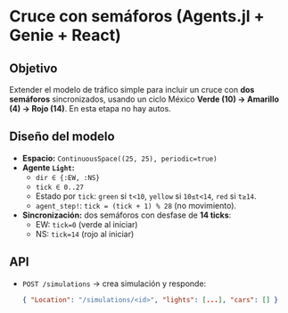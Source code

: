 # Cruce con semáforos (Agents.jl + Genie + React)

## Objetivo
Extender el modelo de tráfico simple para incluir un cruce con **dos semáforos** sincronizados, usando un ciclo México **Verde (10) → Amarillo (4) → Rojo (14)**. En esta etapa no hay autos.

## Diseño del modelo
- **Espacio:** `ContinuousSpace((25, 25), periodic=true)`
- **Agente `Light`:**
  - `dir ∈ {:EW, :NS}`
  - `tick ∈ 0..27`
  - Estado por `tick`: `green` si `t<10`, `yellow` si `10≤t<14`, `red` si `t≥14`.
  - `agent_step!`: `tick = (tick + 1) % 28` (no movimiento).
- **Sincronización:** dos semáforos con desfase de **14 ticks**:
  - EW: `tick=0` (verde al iniciar)
  - NS: `tick=14` (rojo al iniciar)

## API
- `POST /simulations` → crea simulación y responde:
  ```json
  { "Location": "/simulations/<id>", "lights": [...], "cars": [] }